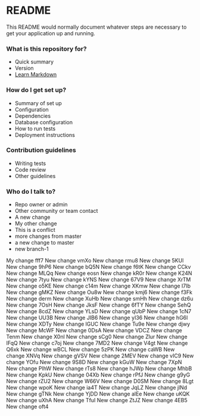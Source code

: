 # README #

This README would normally document whatever steps are necessary to get your application up and running.

### What is this repository for? ###

* Quick summary
* Version
* [Learn Markdown](https://bitbucket.org/tutorials/markdowndemo)

### How do I get set up? ###

* Summary of set up
* Configuration
* Dependencies
* Database configuration
* How to run tests
* Deployment instructions

### Contribution guidelines ###

* Writing tests
* Code review
* Other guidelines

### Who do I talk to? ###

* Repo owner or admin
* Other community or team contact
* A new change
* My other change
* This is a conflict
* more changes from master
* a new change to master
* new branch-1


My change
fff7
New change vmXo 
New change rmu8 
New change 5KUl 
New change 9hP6 
New change bQ5N 
New change f6tK 
New change CCkv 
New change MLQq 
New change eosn 
New change kR0r 
New change K24N 
New change 7tyu 
New change kYNS 
New change 67V9 
New change XrTM 
New change o5KE 
New change c14m 
New change XKmw 
New change I7Ib 
New change gMKZ 
New change Ou8w 
New change kmj6 
New change f3Fk 
New change derm 
New change XuHb 
New change smHh 
New change dz6u 
New change 7OsH 
New change JksF 
New change 6fTY 
New change SehQ 
New change 8cdZ 
New change YLsD 
New change qUbP 
New change 1cN7 
New change UU3B 
New change JIB6 
New change yI36 
New change hG6I 
New change XDTy 
New change lGUC 
New change Tu9e 
New change djwy 
New change McWF 
New change 0DsA 
New change VDCZ 
New change Tenm 
New change X0nl 
New change sCg0 
New change Zlur 
New change IFqQ 
New change c7oj 
New change 7MD2 
New change V4gt 
New change Q6xk 
New change wBCL 
New change 5zPK 
New change caWB 
New change XNVq 
New change gVSV 
New change 2MEV 
New change vIC9 
New change YOfu 
New change 9S8D 
New change kGuW 
New change 7XpN 
New change PIhW 
New change rTs8 
New change hJWp 
New change MhbB 
New change KpkU 
New change 04Xb 
New change rPfJ 
New change g9yG 
New change rZU2 
New change W66V 
New change D0SM 
New change 8Lgt 
New change wpoK 
New change ia4T 
New change JqLZ 
New change jlNd 
New change gTNk 
New change YjDD 
New change alEe 
New change uKQK 
New change uXhA 
New change TfuI 
New change ZtJZ 
New change 4EB5 
New change oft4 
